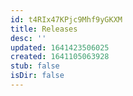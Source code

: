 ```yaml
---
id: t4RIx47KPjc9Mhf9yGKXM
title: Releases
desc: ''
updated: 1641423506025
created: 1641105063928
stub: false
isDir: false
---
```


